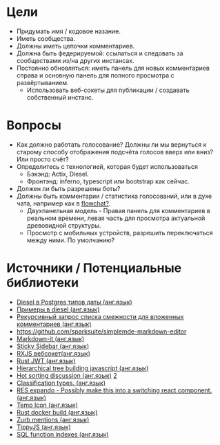 # Цели

- Придумать имя / кодовое назание.
- Иметь сообщества.
- Должны иметь цепочки комментариев.
- Должна быть федерируемой: ссылаться и следовать за сообществами из/на других инстансах.
- Постоянно обновляться: иметь панель для новых комментариев справа и основную панель для полного просмотра с развёртыванием.
  - Использовать веб-сокеты для публикации / создавать собственный инстанс.

# Вопросы

- Как должно работать голосование? Должны ли мы вернуться к старому способу отображения подсчёта голосов вверх или вниз? Или просто счёт?
- Определитесь с технологией, которая будет использоваться
  - Бэкэнд: Actix, Diesel.
  - Фронтэнд: inferno, typescript или bootstrap как сейчас.
- Должен ли быть разрешены боты?
- Должны быть комментарии / статистика голосований, или в духе чата, например как в [flowchat?](https://flow-chat.com).
  - Двухпанельная модель - Правая панель для комментариев в реальном времени, левая часть для просмотра актуальной древовидной структуры.
  - Просмотр с мобильных устройств, разрешить переключаться между ними. По умолчанию?

# Источники / Потенциальные библиотеки
- [Diesel в Postgres типов даты (анг.язык)](https://kotiri.com/2018/01/31/postgresql-diesel-rust-types.html)
- [Примеры в diesel (анг.язык)](http://siciarz.net/24-days-rust-diesel/)
- [Рекурсивный запрос списка смежности для вложенных комментариев (анг.язык)](https://stackoverflow.com/questions/192220/what-is-the-most-efficient-elegant-way-to-parse-a-flat-table-into-a-tree/192462#192462)
- https://github.com/sparksuite/simplemde-markdown-editor
- [Markdown-it (анг.язык)](https://github.com/markdown-it/markdown-it)
- [Sticky Sidebar (анг.язык)](https://stackoverflow.com/questions/38382043/how-to-use-css-position-sticky-to-keep-a-sidebar-visible-with-bootstrap-4/49111934)
- [RXJS вебсокет(анг.язык)](https://stackoverflow.com/questions/44060315/reconnecting-a-websocket-in-angular-and-rxjs/44067972#44067972)
- [Rust JWT (анг.язык)](https://github.com/Keats/jsonwebtoken)
- [Hierarchical tree building javascript (анг.язык)](https://stackoverflow.com/a/40732240/1655478)
- [Hot sorting discussion (анг.язык)](https://meta.stackexchange.com/questions/11602/what-formula-should-be-used-to-determine-hot-questions) [2](https://medium.com/hacking-and-gonzo/how-reddit-ranking-algorithms-work-ef111e33d0d9)
- [Classification types. (анг.язык)](https://www.reddit.com/r/ModeratorDuck/wiki/subreddit_classification)
- [RES expando - Possibly make this into a switching react component. (анг.язык)](https://github.com/honestbleeps/Reddit-Enhancement-Suite/tree/d21f55c21e734f47d8ed03fe0ebce5b16653b0bd/lib/modules/hosts)
- [Temp Icon (анг.язык)](https://www.flaticon.com/free-icon/mouse_194242)
- [Rust docker build (анг.язык)](https://shaneutt.com/blog/rust-fast-small-docker-image-builds/)
- [Zurb mentions (анг.язык)](https://github.com/zurb/tribute)
- [TippyJS (анг.язык)](https://github.com/atomiks/tippyjs)
- [SQL function indexes (анг.язык)](https://sorentwo.com/2013/12/30/let-postgres-do-the-work.html)
